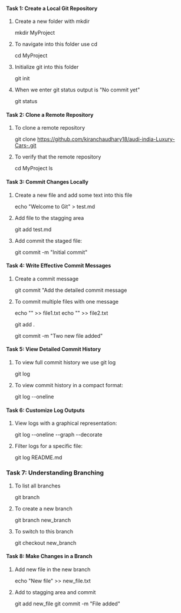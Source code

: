 #### Task 1: Create a Local Git Repository

1. Create a new folder with mkdir

    mkdir MyProject

2. To navigate into this folder use cd

   cd MyProject

3. Initialize git into this folder

    git init 

4. When we enter git status output is "No commit yet"

    git status


#### Task 2: Clone a Remote Repository

1. To clone a remote repository

    git clone https://github.com/kiranchaudhary18/audi-india-Luxury-Cars-.git

2. To verify that the remote repository

    cd MyProject
    ls


#### Task 3: Commit Changes Locally

1. Create a new file and add some text into this file

    echo "Welcome to Git" > test.md

2. Add file to the stagging area 

    git add test.md

3. Add commit the staged file:  

    git commit -m "Initial commit"


#### Task 4: Write Effective Commit Messages

1. Create a commit message

    git commit "Add the detailed commit message

2. To commit multiple files with one message

    echo "" >> file1.txt 
    echo "" >> file2.txt

    git add .

    git commit -m "Two new file added"



#### Task 5: View Detailed Commit History

1. To view full commit history we use git log  

   git log

2. To view commit history in a compact format:  

   git log --oneline


#### Task 6: Customize Log Outputs

1. View logs with a graphical representation:  

   git log --oneline --graph --decorate

2. Filter logs for a specific file:  

   git log README.md
 

### Task 7: Understanding Branching 

1. To list all branches

    git branch

2. To create a new branch

    git branch new_branch

3. To switch to this branch

    git checkout new_branch

#### Task 8: Make Changes in a Branch

1. Add new file in the new branch

    echo "New file" >> new_file.txt

2. Add to stagging area and commit 

    git add new_file
    git commit -m "File added"




